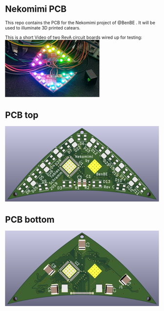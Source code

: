 Nekomimi PCB
============

This repo contains the PCB for the Nekomimi project of @BenBE . It will be used
to illuminate 3D printed catears.

This is a short Video of two RevA circuit boards wired up for testing:
![RevA PCB pair in action](/images/nekomimi_revA_small.gif)

# PCB top
![PCB RevC top](/images/pcb_revC_top.png)

# PCB bottom
![PCB RevC bottom](/images/pcb_revC_bottom.png)
